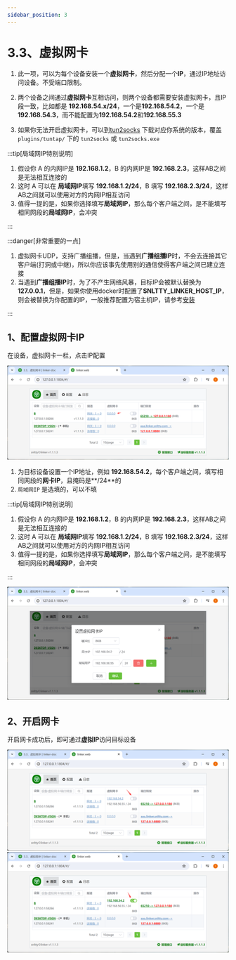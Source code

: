 ```yaml
---
sidebar_position: 3
---
```


# 3.3、虚拟网卡

1. 此一项，可以为每个设备安装一个**虚拟网卡**，然后分配一个**IP**，通过IP地址访问设备。不受端口限制。
2. 两个设备之间通过**虚拟网卡**互相访问，则两个设备都需要安装虚拟网卡，且IP段一致，比如都是 **192.168.54.x/24**，一个是**192.168.54.2**，一个是**192.168.54.3**，而不能配置为**192.168.54.2**和**192.168.55.3**

3. 如果你无法开启虚拟网卡，可以到<a target="_blank" href="https://github.com/xjasonlyu/tun2socks/releases/latest">tun2socks</a> 下载对应你系统的版本，覆盖`plugins/tuntap/` 下的 `tun2socks` 或 `tun2socks.exe`

:::tip[局域网IP特别说明]

1. 假设你 A 的内网IP是 **192.168.1.2**，B 的内网IP是 **192.168.2.3**，这样AB之间是无法相互连接的
2. 这时 A 可以在 **局域网IP**填写 **192.168.1.2/24**，B 填写 **192.168.2.3/24**，这样AB之间就可以使用对方的内网IP相互访问
3. 值得一提的是，如果你选择填写**局域网IP**，那么每个客户端之间，是不能填写相同网段的**局域网IP**，会冲突

:::


:::danger[非常重要的一点]

1. 虚拟网卡UDP，支持广播组播，但是，当遇到**广播组播IP**时，不会去连接其它客户端(打洞或中继)，所以你应该事先使用别的通信使得客户端之间已建立连接
2. 当遇到**广播组播IP**时，为了不产生网络风暴，目标IP会被默认替换为 **127.0.0.1**，但是，如果你使用docker时配置了**SNLTTY_LINKER_HOST_IP**，则会被替换为你配置的IP，一般推荐配置为宿主机IP，请参考[安装](../2、首次运行/2.1、安装.md)

:::

## 1、配置虚拟网卡IP

在设备，虚拟网卡一栏，点击IP配置

![Docusaurus Plushie](./img/tuntap.png)


1. 为目标设备设置一个IP地址，例如 **192.168.54.2**，每个客户端之间，填写相同网段的**网卡IP**，且掩码是**/24**的
2. `局域网IP` 是选填的，可以不填

:::tip[局域网IP特别说明]

1. 假设你 A 的内网IP是 **192.168.1.2**，B 的内网IP是 **192.168.2.3**，这样AB之间是无法相互连接的
2. 这时 A 可以在 **局域网IP**填写 **192.168.1.2/24**，B 填写 **192.168.2.3/24**，这样AB之间就可以使用对方的内网IP相互访问
3. 值得一提的是，如果你选择填写**局域网IP**，那么每个客户端之间，是不能填写相同网段的**局域网IP**，会冲突

:::

>

![Docusaurus Plushie](./img/tuntap1.png)

## 2、开启网卡

开启网卡成功后，即可通过**虚拟IP**访问目标设备

![Docusaurus Plushie](./img/tuntap2.png)
![Docusaurus Plushie](./img/tuntap3.png)